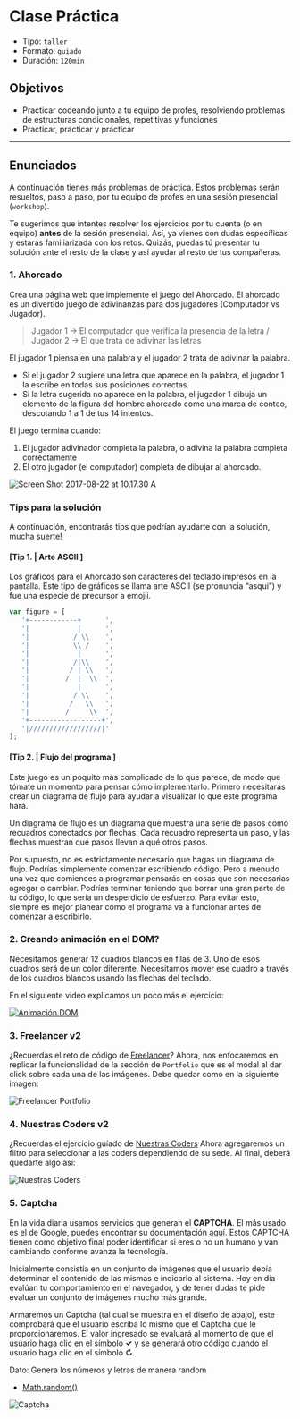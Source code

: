 # Clase Práctica

- Tipo: `taller`
- Formato: `guiado`
- Duración: `120min`

## Objetivos

- Practicar codeando junto a tu equipo de profes, resolviendo problemas de
  estructuras condicionales, repetitivas y funciones
- Practicar, practicar y practicar

***

## Enunciados

A continuación tienes más problemas de práctica. Estos problemas serán
resueltos, paso a paso, por tu equipo de profes en una sesión presencial
(`workshop`).

Te sugerimos que intentes resolver los ejercicios por tu cuenta (o en equipo)
**antes** de la sesión presencial. Así, ya vienes con dudas específicas y
estarás familiarizada con los retos. Quizás, puedas tú presentar tu solución
ante el resto de la clase y así ayudar al resto de tus compañeras.

### 1. Ahorcado

Crea una página web que implemente el juego del Ahorcado. El ahorcado es un
divertido juego de adivinanzas para dos jugadores (Computador vs Jugador).
> Jugador 1 -> El computador que verifica la presencia de la letra /
Jugador 2 -> El que trata de adivinar las letras

El jugador 1 piensa en una palabra y el jugador 2 trata de adivinar la
palabra.

- Si el jugador 2 sugiere una letra que aparece en la palabra, el jugador 1
  la escribe en todas sus posiciones correctas.
- Si la letra sugerida no aparece en la palabra, el jugador 1 dibuja un
  elemento de la figura del hombre ahorcado como una marca de conteo,
  descotando 1 a 1 de tus 14 intentos.

El juego termina cuando:

1. El jugador adivinador completa la palabra, o adivina la palabra completa
   correctamente
2. El otro jugador (el computador) completa de dibujar al ahorcado.

![Screen Shot 2017-08-22 at 10.17.30 A](http://4.bp.blogspot.com/-f3eI_WIPxfI/UbPA6edeD-I/AAAAAAAAAuY/nqA-jy2qPFo/s1600/ahorcado.jpg
)

### Tips para la solución

A continuación, encontrarás tips que podrían ayudarte con la solución, mucha
suerte!

#### [Tip 1. | Arte ASCII ]

Los gráficos para el Ahorcado son caracteres del teclado impresos en la
pantalla. Este tipo de gráficos se llama arte ASCII (se pronuncia “asqui”)
y fue una especie de precursor a emojii.

```js
var figure = [
   '+------------+      ',
   '|            |      ',
   '|           / \\    ',
   '|           \\ /    ',
   '|            |      ',
   '|           /|\\    ',
   '|          / | \\   ',
   '|         /  |  \\  ',
   '|            |      ',
   '|           / \\    ',
   '|          /   \\   ',
   '|         /     \\  ',
   '+------------------+',
   '|//////////////////|'
];
```

#### [Tip 2. | Flujo del programa ]

Este juego es un poquito más complicado de lo que parece, de modo que tómate
un momento para pensar cómo implementarlo. Primero necesitarás crear un
diagrama de flujo  para ayudar a visualizar lo que este programa hará.

Un diagrama de flujo es un diagrama que muestra una serie de pasos como
recuadros conectados por flechas. Cada recuadro representa un paso, y las
flechas muestran qué pasos llevan a qué otros pasos.

Por supuesto, no es estrictamente necesario que hagas un diagrama de flujo.
Podrías simplemente comenzar escribiendo código. Pero a menudo una vez que
comiences a programar pensarás en cosas que son necesarias agregar o cambiar.
Podrías terminar teniendo que borrar una gran parte de tu código, lo que
sería un desperdicio de esfuerzo. Para evitar esto, siempre es mejor planear
cómo el programa va a funcionar antes de comenzar a escribirlo.

### 2. Creando animación en el DOM?

Necesitamos generar 12 cuadros blancos en filas de 3. Uno de esos cuadros
será de un color diferente. Necesitamos mover ese cuadro a través de los
cuadros blancos usando las flechas del teclado.

En el siguiente video explicamos un poco más el ejercicio:

[![Animación DOM](https://img.youtube.com/vi/LtfSKzCjCC4/0.jpg)](https://www.youtube.com/watch?v=LtfSKzCjCC4)

### 3. Freelancer v2

¿Recuerdas el reto de código de [Freelancer](https://github.com/Laboratoria-learning/freelancer)?
Ahora, nos enfocaremos en replicar la funcionalidad de la sección de `Portfolio`
que es el modal al dar click sobre cada una de las imágenes. Debe quedar como
en la siguiente imagen:

![Freelancer Portfolio](https://media.giphy.com/media/xT9IgDSValpayTy8QE/giphy.gif)

### 4. Nuestras Coders v2

¿Recuerdas el ejercicio guíado de [Nuestras Coders](https://lms.laboratoria.la/cohorts/test/courses/interactive-site/00-html-and-css/14-guided-exercises)
Ahora agregaremos un filtro para seleccionar a las coders dependiendo de su sede.
Al final, deberá quedarte algo así:

![Nuestras Coders](https://media.giphy.com/media/xT9IgwHr6d1LObJt16/giphy.gif)

### 5. Captcha

En la vida diaria usamos servicios que generan el **CAPTCHA**. 
El más usado es el de Google, puedes encontrar su documentación [aquí](https://developers.google.com/recaptcha/docs/display?authuser=1).
Estos CAPTCHA tienen como objetivo final poder identificar si eres o no un
humano y van cambiando conforme avanza la tecnología.

Inicialmente consistía en un conjunto de imágenes que el usuario debía
determinar el contenido de las mismas e indicarlo al sistema. Hoy en día
evalúan tu comportamiento en el navegador, y de tener dudas te pide evaluar un
conjunto de imágenes mucho más grande.

Armaremos un Captcha (tal cual se muestra en el diseño de abajo), este
comprobará que el usuario escriba lo mismo que el Captcha que le
proporcionaremos. El valor ingresado se evaluará al momento de que el usuario
haga clic en el símbolo **✓** y se generará otro código cuando el usuario haga
clic en el símbolo **↻**.

Dato: Genera los números y letras de manera random

- [Math.random()](https://developer.mozilla.org/en-US/docs/Web/JavaScript/Reference/Global_Objects/Math/random)

![Captcha](https://fotos.subefotos.com/299269b4ed8aac7e0a445f0c76355612o.gif)